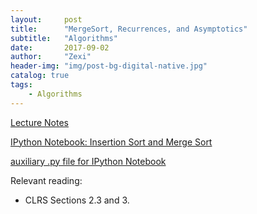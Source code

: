 ```yaml
---
layout:     post
title:      "MergeSort, Recurrences, and Asymptotics"
subtitle:   "Algorithms"
date:       2017-09-02
author:     "Zexi"
header-img: "img/post-bg-digital-native.jpg"
catalog: true
tags:
    - Algorithms
---
```


[Lecture Notes](https://zexihan.com/blog/docs/algorithms/CS161Lecture01.pdf)

[IPython Notebook: Insertion Sort and Merge Sort](https://zexihan.com/blog/docs/algorithms/lecture2_sorting.html)

[auxiliary .py file for IPython Notebook](https://zexihan.com/blog/docs/algorithms/tryItABunch.py)

Relevant reading:

* CLRS Sections 2.3 and 3.